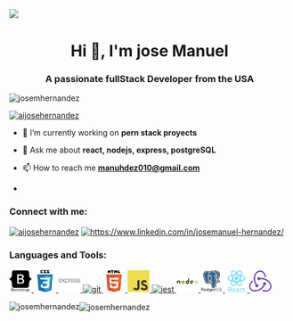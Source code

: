 <img src='https://media4.giphy.com/media/aNqEFrYVnsS52/giphy.gif?cid=ecf05e47izhxzxa0iorhn2ndokup4rcq3hano00suxhujeno&ep=v1_gifs_search&rid=giphy.gif&ct=g'/>

<h1 align="center">Hi 👋, I'm jose Manuel</h1>
<h3 align="center">A passionate fullStack Developer from the USA</h3>


<p align="left"> <img src="https://komarev.com/ghpvc/?username=josemhernandez&label=Profile%20views&color=0e75b6&style=flat" alt="josemhernandez" /> </p>

<p align="left"> <a href="https://twitter.com/aijosehernandez" target="blank"><img src="https://img.shields.io/twitter/follow/aijosehernandez?logo=twitter&style=for-the-badge" alt="aijosehernandez" /></a> </p>

- 🔭 I’m currently working on **pern stack proyects** 


- 💬 Ask me about **react, nodejs, express, postgreSQL**

- 📫 How to reach me **manuhdez010@gmail.com**

- 

<h3 align="left">Connect with me:</h3>
<p align="left">
<a href="https://twitter.com/aijosehernandez" target="blank"><img align="center" src="https://raw.githubusercontent.com/rahuldkjain/github-profile-readme-generator/master/src/images/icons/Social/twitter.svg" alt="aijosehernandez" height="30" width="40" /></a>
<a href="https://linkedin.com/in/https://www.linkedin.com/in/josemanuel-hernandez/" target="blank"><img align="center" src="https://raw.githubusercontent.com/rahuldkjain/github-profile-readme-generator/master/src/images/icons/Social/linked-in-alt.svg" alt="https://www.linkedin.com/in/josemanuel-hernandez/" height="30" width="40" /></a>
</p>

<h3 align="left">Languages and Tools:</h3>
<p align="left"> <a href="https://getbootstrap.com" target="_blank" rel="noreferrer"> <img src="https://raw.githubusercontent.com/devicons/devicon/master/icons/bootstrap/bootstrap-plain-wordmark.svg" alt="bootstrap" width="40" height="40"/> </a> <a href="https://www.w3schools.com/css/" target="_blank" rel="noreferrer"> <img src="https://raw.githubusercontent.com/devicons/devicon/master/icons/css3/css3-original-wordmark.svg" alt="css3" width="40" height="40"/> </a> <a href="https://expressjs.com" target="_blank" rel="noreferrer"> <img src="https://raw.githubusercontent.com/devicons/devicon/master/icons/express/express-original-wordmark.svg" alt="express" width="40" height="40"/> </a> <a href="https://git-scm.com/" target="_blank" rel="noreferrer"> <img src="https://www.vectorlogo.zone/logos/git-scm/git-scm-icon.svg" alt="git" width="40" height="40"/> </a> <a href="https://www.w3.org/html/" target="_blank" rel="noreferrer"> <img src="https://raw.githubusercontent.com/devicons/devicon/master/icons/html5/html5-original-wordmark.svg" alt="html5" width="40" height="40"/> </a> <a href="https://developer.mozilla.org/en-US/docs/Web/JavaScript" target="_blank" rel="noreferrer"> <img src="https://raw.githubusercontent.com/devicons/devicon/master/icons/javascript/javascript-original.svg" alt="javascript" width="40" height="40"/> </a> <a href="https://jestjs.io" target="_blank" rel="noreferrer"> <img src="https://www.vectorlogo.zone/logos/jestjsio/jestjsio-icon.svg" alt="jest" width="40" height="40"/> </a> <a href="https://nodejs.org" target="_blank" rel="noreferrer"> <img src="https://raw.githubusercontent.com/devicons/devicon/master/icons/nodejs/nodejs-original-wordmark.svg" alt="nodejs" width="40" height="40"/> </a> <a href="https://www.postgresql.org" target="_blank" rel="noreferrer"> <img src="https://raw.githubusercontent.com/devicons/devicon/master/icons/postgresql/postgresql-original-wordmark.svg" alt="postgresql" width="40" height="40"/> </a> <a href="https://reactjs.org/" target="_blank" rel="noreferrer"> <img src="https://raw.githubusercontent.com/devicons/devicon/master/icons/react/react-original-wordmark.svg" alt="react" width="40" height="40"/> </a> <a href="https://redux.js.org" target="_blank" rel="noreferrer"> <img src="https://raw.githubusercontent.com/devicons/devicon/master/icons/redux/redux-original.svg" alt="redux" width="40" height="40"/> </a> </p>

<p><img align="left" src="https://github-readme-stats.vercel.app/api/top-langs?username=josemhernandez&show_icons=true&locale=en&layout=compact" alt="josemhernandez" /></p>


<p><img align="center" src="https://github-readme-streak-stats.herokuapp.com/?user=josemhernandez&" alt="josemhernandez" /></p>
